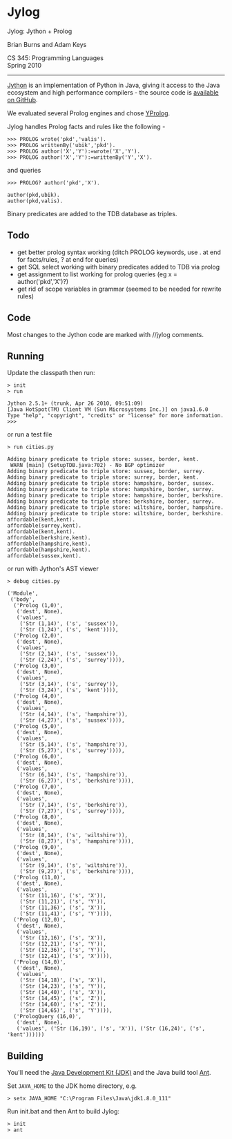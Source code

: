 
# Jylog

Jylog: Jython + Prolog

Brian Burns and Adam Keys

CS 345: Programming Languages  
Spring 2010  

----------------------------------------------------------------------------

[Jython](https://en.wikipedia.org/wiki/Jython) is an implementation of Python in Java, giving it access to the Java ecosystem and high performance compilers - the source code is [available on GitHub](https://github.com/jythontools/jython).

We evaluated several Prolog engines and chose [YProlog](http://freecode.com/projects/yprolog). 

Jylog handles Prolog facts and rules like the following - 

    >>> PROLOG wrote('pkd','valis').
    >>> PROLOG writtenBy('ubik','pkd').
    >>> PROLOG author('X','Y'):=wrote('X','Y').
    >>> PROLOG author('X','Y'):=writtenBy('Y','X').

and queries

    >>> PROLOG? author('pkd','X').

    author(pkd,ubik).
    author(pkd,valis).

Binary predicates are added to the TDB database as triples. 


## Todo

* get better prolog syntax working (ditch PROLOG keywords, use . at end for facts/rules, ? at end for queries)
* get SQL select working with binary predicates added to TDB via prolog
* get assignment to list working for prolog queries (eg x = author('pkd','X')?)
* get rid of scope variables in grammar (seemed to be needed for rewrite rules)


## Code

Most changes to the Jython code are marked with //jylog comments. 


## Running

Update the classpath then run:

    > init
    > run

    Jython 2.5.1+ (trunk, Apr 26 2010, 09:51:09)
    [Java HotSpot(TM) Client VM (Sun Microsystems Inc.)] on java1.6.0
    Type "help", "copyright", "credits" or "license" for more information.
    >>>

or run a test file

    > run cities.py

    Adding binary predicate to triple store: sussex, border, kent.
     WARN [main] (SetupTDB.java:702) - No BGP optimizer
    Adding binary predicate to triple store: sussex, border, surrey.
    Adding binary predicate to triple store: surrey, border, kent.
    Adding binary predicate to triple store: hampshire, border, sussex.
    Adding binary predicate to triple store: hampshire, border, surrey.
    Adding binary predicate to triple store: hampshire, border, berkshire.
    Adding binary predicate to triple store: berkshire, border, surrey.
    Adding binary predicate to triple store: wiltshire, border, hampshire.
    Adding binary predicate to triple store: wiltshire, border, berkshire.
    affordable(kent,kent).
    affordable(surrey,kent).
    affordable(kent,kent).
    affordable(berkshire,kent).
    affordable(hampshire,kent).
    affordable(hampshire,kent).
    affordable(sussex,kent).

or run with Jython's AST viewer

    > debug cities.py

    ('Module',
     ('body',
      ('Prolog (1,0)',
       ('dest', None),
       ('values',
        ('Str (1,14)', ('s', 'sussex')),
        ('Str (1,24)', ('s', 'kent')))),
      ('Prolog (2,0)',
       ('dest', None),
       ('values',
        ('Str (2,14)', ('s', 'sussex')),
        ('Str (2,24)', ('s', 'surrey')))),
      ('Prolog (3,0)',
       ('dest', None),
       ('values',
        ('Str (3,14)', ('s', 'surrey')),
        ('Str (3,24)', ('s', 'kent')))),
      ('Prolog (4,0)',
       ('dest', None),
       ('values',
        ('Str (4,14)', ('s', 'hampshire')),
        ('Str (4,27)', ('s', 'sussex')))),
      ('Prolog (5,0)',
       ('dest', None),
       ('values',
        ('Str (5,14)', ('s', 'hampshire')),
        ('Str (5,27)', ('s', 'surrey')))),
      ('Prolog (6,0)',
       ('dest', None),
       ('values',
        ('Str (6,14)', ('s', 'hampshire')),
        ('Str (6,27)', ('s', 'berkshire')))),
      ('Prolog (7,0)',
       ('dest', None),
       ('values',
        ('Str (7,14)', ('s', 'berkshire')),
        ('Str (7,27)', ('s', 'surrey')))),
      ('Prolog (8,0)',
       ('dest', None),
       ('values',
        ('Str (8,14)', ('s', 'wiltshire')),
        ('Str (8,27)', ('s', 'hampshire')))),
      ('Prolog (9,0)',
       ('dest', None),
       ('values',
        ('Str (9,14)', ('s', 'wiltshire')),
        ('Str (9,27)', ('s', 'berkshire')))),
      ('Prolog (11,0)',
       ('dest', None),
       ('values',
        ('Str (11,16)', ('s', 'X')),
        ('Str (11,21)', ('s', 'Y')),
        ('Str (11,36)', ('s', 'X')),
        ('Str (11,41)', ('s', 'Y')))),
      ('Prolog (12,0)',
       ('dest', None),
       ('values',
        ('Str (12,16)', ('s', 'X')),
        ('Str (12,21)', ('s', 'Y')),
        ('Str (12,36)', ('s', 'Y')),
        ('Str (12,41)', ('s', 'X')))),
      ('Prolog (14,0)',
       ('dest', None),
       ('values',
        ('Str (14,18)', ('s', 'X')),
        ('Str (14,23)', ('s', 'Y')),
        ('Str (14,40)', ('s', 'X')),
        ('Str (14,45)', ('s', 'Z')),
        ('Str (14,60)', ('s', 'Z')),
        ('Str (14,65)', ('s', 'Y')))),
      ('PrologQuery (16,0)',
       ('dest', None),
       ('values', ('Str (16,19)', ('s', 'X')), ('Str (16,24)', ('s', 'kent'))))))


## Building

You'll need the [Java Development Kit (JDK)](http://www.oracle.com/technetwork/java/javase/downloads/jdk8-downloads-2133151.html) and the Java build tool [Ant](http://ant.apache.org/).

Set `JAVA_HOME` to the JDK home directory, e.g.

    > setx JAVA_HOME "C:\Program Files\Java\jdk1.8.0_111"

Run init.bat and then Ant to build Jylog:

    > init
    > ant



